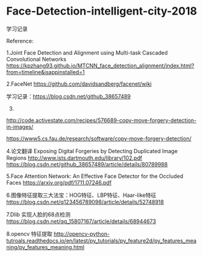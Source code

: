 # Face-Detection-intelligent-city-2018
学习记录

Reference:

1.Joint Face Detection and Alignment using Multi-task Cascaded Convolutional Networks
https://kpzhang93.github.io/MTCNN_face_detection_alignment/index.html?from=timeline&isappinstalled=1

2.FaceNet
https://github.com/davidsandberg/facenet/wiki

学习记录：https://blog.csdn.net/github_38657489

3.
http://code.activestate.com/recipes/576689-copy-move-forgery-detection-in-images/

https://www5.cs.fau.de/research/software/copy-move-forgery-detection/

4.论文翻译
Exposing Digital Forgeries by Detecting Duplicated Image Regions http://www.ists.dartmouth.edu/library/102.pdf
https://blog.csdn.net/github_38657489/article/details/80789988

5.Face Attention Network: An Effective Face Detector for the Occluded Faces
https://arxiv.org/pdf/1711.07246.pdf

6.图像特征提取三大法宝：HOG特征、LBP特征、Haar-like特征
https://blog.csdn.net/q123456789098/article/details/52748918

7.Dlib 实现人脸的68点检测
https://blog.csdn.net/qq_15807167/article/details/68944673

8.opencv 特征提取
http://opencv-python-tutroals.readthedocs.io/en/latest/py_tutorials/py_feature2d/py_features_meaning/py_features_meaning.html
